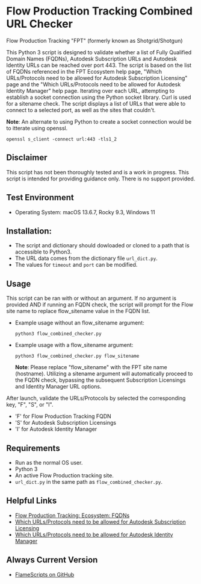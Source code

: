 # Flow Production Tracking Combined URL Checker
Flow Production Tracking "FPT" (formerly known as Shotgrid/Shotgun)

This Python 3 script is designed to validate whether a list of Fully Qualified Domain Names (FQDNs),
Autodesk Subscription URLs and Autodesk Identity URLs can be reached over port 443. The script is
based on the list of FQDNs referenced in the FPT Ecosystem help page, "Which URLs/Protocols need to
be allowed for Autodesk Subscription Licensing" page and the "Which URLs/Protocols need to be allowed
for Autodesk Identity Manager" help page. Iterating over each URL, attempting to establish a socket
connection using the Python socket library. Curl is used for a sitename check.  The script displays
a list of URLs that were able to connect to a selected port, as well as the sites that couldn't.

**Note**: An alternate to using Python to create a socket connection would be to itterate using openssl. 

```openssl s_client -connect url:443 -tls1_2```


## Disclaimer

This script has not been thoroughly tested and is a work in progress.  This script is intended for
providing guidance only. There is no support provided.


## Test Environment

- Operating System: macOS 13.6.7, Rocky 9.3, Windows 11


## Installation:
- The script and dictionary should dowloaded or cloned to a path that is accessible to Python3.
- The URL data comes from the dictionary file ```url_dict.py```.
- The values for ```timeout``` and ```port``` can be modified.


## Usage

This script can be ran with or without an argument.  If no argument is provided AND if running
an FQDN check, the script will prompt for the Flow site name to replace flow_sitename value in the FQDN list.   


- Example usage without an flow_sitename argument:


   ```python3 flow_combined_checker.py```

- Example usage with a flow_sitename argument:


   ```python3 flow_combined_checker.py flow_sitename```
  
   **Note**: Please replace "flow_sitename" with the FPT site name (hostname). Utilizing a sitename argument
  will automatically proceed to the FQDN check, bypassing the subsequent Subscription Licensings and Identity
  Manager URL options.


After launch, validate the URLs/Protocols by selected the corresponding key, "F", "S", or "I".
- 'F' for Flow Production Tracking FQDN
- 'S' for Autodesk Subscription Licensings
- 'I' for Autodesk Identity Manager

## Requirements

- Run as the normal OS user.
- Python 3
- An active Flow Production tracking site.
- ```url_dict.py``` in the same path as ```flow_combined_checker.py```.


## Helpful Links

- [Flow Production Tracking: Ecosystem: FQDNs](https://help.autodesk.com/view/SGSUB/ENU/?guid=SG_Administrator_ar_general_security_ar_ecosystem_html)
- [Which URLs/Protocols need to be allowed for Autodesk Subscription Licensing](https://www.autodesk.com/support/technical/article/caas/sfdcarticles/sfdcarticles/What-URLs-protocols-should-be-accessible-for-Desktop-Subscription-to-work-html.html)
- [Which URLs/Protocols need to be allowed for Autodesk Identity Manager](https://www.autodesk.com/support/technical/article/caas/tsarticles/ts/2GO1P1KDIaLATbYJwgByp6.html)

## Always Current Version

- [FlameScripts on GitHub](https://github.com/flamescripts)
